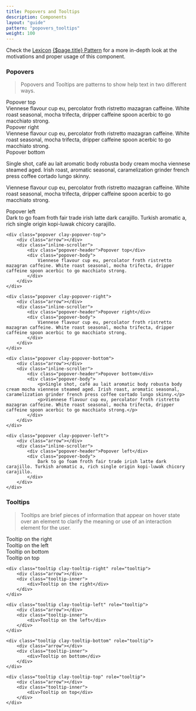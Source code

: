 ```yaml
---
title: Popovers and Tooltips
description: Components
layout: "guide"
pattern: "popovers_tooltips"
weight: 100
---
```


<div class="alert alert-info">Check the <a href="https://lexicondesign.io">Lexicon</a> <a href="https://lexicondesign.io/docs/patterns/{$page.pattern}.html">{$page.title} Pattern</a> for a more in-depth look at the motivations and proper usage of this component.</div>

<article id="popovers">

### Popovers

> Popovers and Tooltips are patterns to show help text in two different ways.

<div class="clay-site-popover-display">
	<div class="popover clay-popover-top">
		<div class="arrow"></div>
		<div class="inline-scroller">
			<div class="popover-header">Popover top</div>
			<div class="popover-body">
				Viennese flavour cup eu, percolator froth ristretto mazagran caffeine. White roast seasonal, mocha trifecta, dripper caffeine spoon acerbic to go macchiato strong.
			</div>
		</div>
	</div>
	<div class="popover clay-popover-right">
		<div class="arrow"></div>
		<div class="inline-scroller">
			<div class="popover-header">Popover right</div>
			<div class="popover-body">
				Viennese flavour cup eu, percolator froth ristretto mazagran caffeine. White roast seasonal, mocha trifecta, dripper caffeine spoon acerbic to go macchiato strong.
			</div>
		</div>
	</div>
	<div class="popover clay-popover-bottom">
		<div class="arrow"></div>
		<div class="inline-scroller">
			<div class="popover-header">Popover bottom</div>
			<div class="popover-body">
				<p>Single shot, café au lait aromatic body robusta body cream mocha viennese steamed aged. Irish roast, aromatic seasonal, caramelization grinder french press coffee cortado lungo skinny.</p>
				<p>Viennese flavour cup eu, percolator froth ristretto mazagran caffeine. White roast seasonal, mocha trifecta, dripper caffeine spoon acerbic to go macchiato strong.</p>
			</div>
		</div>
	</div>
	<div class="popover clay-popover-left">
		<div class="arrow"></div>
		<div class="inline-scroller">
			<div class="popover-header">Popover left</div>
			<div class="popover-body">
				Dark to go foam froth fair trade irish latte dark carajillo. Turkish aromatic a, rich single origin kopi-luwak chicory carajillo.
			</div>
		</div>
	</div>
</div>

```text/html
<div class="popover clay-popover-top">
	<div class="arrow"></div>
	<div class="inline-scroller">
		<div class="popover-header">Popover top</div>
		<div class="popover-body">
			Viennese flavour cup eu, percolator froth ristretto mazagran caffeine. White roast seasonal, mocha trifecta, dripper caffeine spoon acerbic to go macchiato strong.
		</div>
	</div>
</div>

<div class="popover clay-popover-right">
	<div class="arrow"></div>
	<div class="inline-scroller">
		<div class="popover-header">Popover right</div>
		<div class="popover-body">
			Viennese flavour cup eu, percolator froth ristretto mazagran caffeine. White roast seasonal, mocha trifecta, dripper caffeine spoon acerbic to go macchiato strong.
		</div>
	</div>
</div>

<div class="popover clay-popover-bottom">
	<div class="arrow"></div>
	<div class="inline-scroller">
		<div class="popover-header">Popover bottom</div>
		<div class="popover-body">
			<p>Single shot, café au lait aromatic body robusta body cream mocha viennese steamed aged. Irish roast, aromatic seasonal, caramelization grinder french press coffee cortado lungo skinny.</p>
			<p>Viennese flavour cup eu, percolator froth ristretto mazagran caffeine. White roast seasonal, mocha trifecta, dripper caffeine spoon acerbic to go macchiato strong.</p>
		</div>
	</div>
</div>

<div class="popover clay-popover-left">
	<div class="arrow"></div>
	<div class="inline-scroller">
		<div class="popover-header">Popover left</div>
		<div class="popover-body">
			Dark to go foam froth fair trade irish latte dark carajillo. Turkish aromatic a, rich single origin kopi-luwak chicory carajillo.
		</div>
	</div>
</div>
```

</article>


<article id="tooltips">

### Tooltips

> Tooltips are brief pieces of information that appear on hover state over an element to clarify the meaning or use of an interaction element for the user.

<div class="clay-site-tooltip-display">
	<div class="tooltip clay-tooltip-right" role="tooltip">
		<div class="arrow"></div>
		<div class="tooltip-inner">
			<div>Tooltip on the right</div>
		</div>
	</div>
	<div class="tooltip clay-tooltip-left" role="tooltip">
		<div class="arrow"></div>
		<div class="tooltip-inner">
			<div>Tooltip on the left</div>
		</div>
	</div>
	<div class="tooltip clay-tooltip-bottom" role="tooltip">
		<div class="arrow"></div>
		<div class="tooltip-inner">
			<div>Tooltip on bottom</div>
		</div>
	</div>
	<div class="tooltip clay-tooltip-top" role="tooltip">
		<div class="arrow"></div>
		<div class="tooltip-inner">
			<div>Tooltip on top</div>
		</div>
	</div>
</div>

```text/html
<div class="tooltip clay-tooltip-right" role="tooltip">
	<div class="arrow"></div>
	<div class="tooltip-inner">
		<div>Tooltip on the right</div>
	</div>
</div>

<div class="tooltip clay-tooltip-left" role="tooltip">
	<div class="arrow"></div>
	<div class="tooltip-inner">
		<div>Tooltip on the left</div>
	</div>
</div>

<div class="tooltip clay-tooltip-bottom" role="tooltip">
	<div class="arrow"></div>
	<div class="tooltip-inner">
		<div>Tooltip on bottom</div>
	</div>
</div>

<div class="tooltip clay-tooltip-top" role="tooltip">
	<div class="arrow"></div>
	<div class="tooltip-inner">
		<div>Tooltip on top</div>
	</div>
</div>
```

</article>